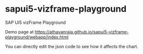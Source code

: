 # sapui5-vizframe-playground
SAP UI5 vizFrame Playground

Demo page at https://athavanraja.github.io/sapui5-vizframe-playground/webapp/index.html

You can directly edit the json code to see how it affects the chart.
